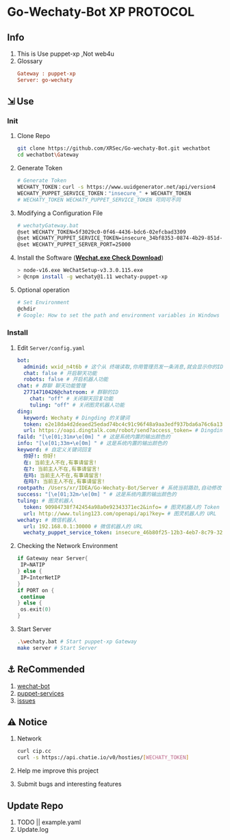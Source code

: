 # Go-Wechaty-Bot XP PROTOCOL

## Info

1. This is Use puppet-xp ,Not web4u
2. Glossary
   ```ini
   Gateway : puppet-xp
   Server: go-wechaty
   ```

## ⇲ Use

### Init

1. Clone Repo
   ```bash
   git clone https://github.com/XRSec/Go-wechaty-Bot.git wechatbot
   cd wechatbot\Gateway
   ```
   
2. Generate Token

   ```bash
   # Generate Token
   WECHATY_TOKEN：curl -s https://www.uuidgenerator.net/api/version4
   WECHATY_PUPPET_SERVICE_TOKEN："insecure_" + WECHATY_TOKEN
   # WECHATY_TOKEN WECHATY_PUPPET_SERVICE_TOKEN 可同可不同
   ```

3. Modifying a Configuration File
   ```bash
   # wechatyGateway.bat
   @set WECHATY_TOKEN=5f3029c0-0f46-4436-bdc6-02efcbad3309
   @set WECHATY_PUPPET_SERVICE_TOKEN=insecure_34bf8353-0874-4b29-851d-e8a2502fc747
   @set WECHATY_PUPPET_SERVER_PORT=25000
   ```
4. Install the Software ([**Wechat.exe Check Download**](https://github.com/wechaty/wechaty-puppet-xp/releases/download/v0.5/WeChatSetup-v3.3.0.115.exe))
   ```bash
   > node-v16.exe WeChatSetup-v3.3.0.115.exe
   > @cnpm install -g wechaty@1.11 wechaty-puppet-xp
   ```
5. Optional operation
   ```bash
   # Set Environment
   @chdir
   # Google: How to set the path and environment variables in Windows
   ```


### Install

1. Edit `Server/config.yaml`
   ```yaml
   bot:
     adminid: wxid_n4t6b # 这个从 终端读取,你用管理员发一条消息,就会显示你的ID,或者 fmt.Println(message.From().ID())
     chat: false # 开启聊天功能
     robots: false # 开启机器人功能
   chat: # 群聊 聊天功能管理
     27714710426@chatroom: # 群聊的ID
       chat: "off" # 关闭聊天回复功能
       tuling: "off" # 关闭图灵机器人功能
   ding:
     keyword: Wechaty # Dingding 的关键词
     token: e2e18da4d2deaed25edad74bc4c91c96f48a9aa3edf937bda6a76c6a1305177c # Dingding 的 Token
     url: https://oapi.dingtalk.com/robot/send?access_token= # Dingding 的 URL
   faild: "[\e[01;31m✗\e[0m] " # 这是系统内置的输出颜色的
   info: "[\e[01;33m➜\e[0m] " # 这是系统内置的输出颜色的
   keyword: # 自定义关键词回复
     你好!: 你好!
     在: 当前主人不在,有事请留言!
     在?: 当前主人不在,有事请留言!
     在吗: 当前主人不在,有事请留言!
     在吗?: 当前主人不在,有事请留言!
   rootpath: /Users/xr/IDEA/Go-Wechaty-Bot/Server # 系统当前路劲,自动修改
   success: "[\e[01;32m✓\e[0m] " # 这是系统内置的输出颜色的
   tuling: # 图灵机器人
     token: 90984738f742454a98a0e92343371ec2&info= # 图灵机器人的 Token
     url: http://www.tuling123.com/openapi/api?key= # 图灵机器人的 URL
   wechaty: # 微信机器人
     url: 192.168.0.1:30000 # 微信机器人的 URL
     wechaty_puppet_service_token: insecure_46b80f25-12b3-4eb7-8c79-322398e413b9 # 微信机器人的 Token
   ```
   
2. Checking the Network Environment
   ```go
   if Gateway near Server{
   	IP=NATIP
   } else {
   	IP=InterNetIP
   }
   if PORT on {
   	continue
   } else {
   	os.exit(0)
   }
   ```
3. Start Server
   ```bash
   .\wechaty.bat # Start puppet-xp Gateway
   make server # Start Server
   ```


## ⚓️ ReCommended

1. [wechat-bot](https://github.com/cixingguangming55555/wechat-bot/blob/master/pic/doc.md)
2. [puppet-services](https://wechaty.js.org/docs/puppet-services/diy/#all-in-one-command)
3. [issues](https://github.com/wechaty/puppet-xp/issues/38)

## ⚠️ Notice

1. Network

   ```bash
   curl cip.cc
   curl -s https://api.chatie.io/v0/hosties/[WECHATY_TOKEN]
   ```

2. Help me improve this project

3. Submit bugs and interesting features

## Update Repo

1. TODO || example.yaml
2. Update.log
